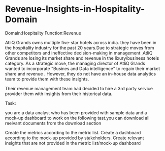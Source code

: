 # Revenue-Insights-in-Hospitality-Domain
Domain:Hospitality Function:Revenue

AtliQ Grands owns multiple five-star hotels across india. they have been in the hospitality industry for the past 20 years.Due to strategic moves from other competitors and ineffective decision-making in management ,AtliQ Grands are losing its market share and revenue in the lixury/business hotels category. As a strategic move, the managing director of AtliQ Grands wanted to incorporate "Busines and Data intelligence" to regain their market share and revenue . However, they do not have an in-house data analytics team to provide them with these insights.

Their revenue management team had decided to hire a 3rd party service provider them with insights from their historical data.

Task:

you are a data analyst who has been provided with sample data and a mock-up dashboard to work on the following tast.you can download all reelvant documents from the download section

Create the metrics according to the metric list. Create a dashboard according to the mock-up provided by stakeholders. Create relevant insights that are not provided in the metric list/mock-up dashboard
